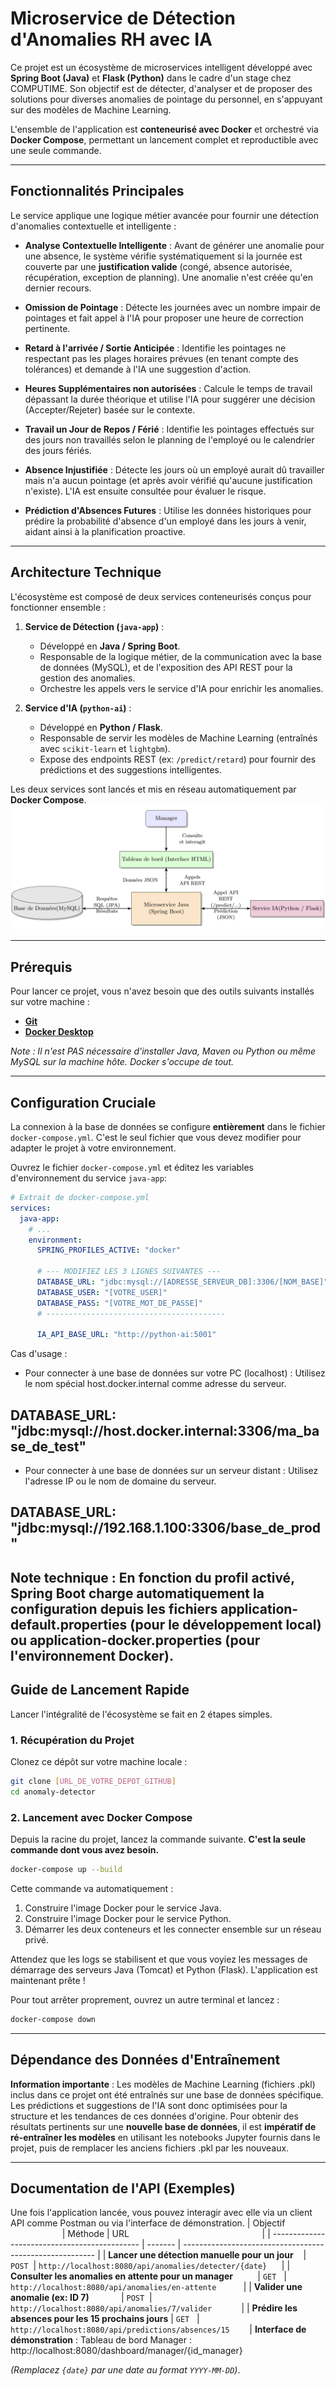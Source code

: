 # Microservice de Détection d'Anomalies RH avec IA

Ce projet est un écosystème de microservices intelligent développé avec **Spring Boot (Java)** et **Flask (Python)** dans le cadre d'un stage chez COMPUTIME. Son objectif est de détecter, d'analyser et de proposer des solutions pour diverses anomalies de pointage du personnel, en s'appuyant sur des modèles de Machine Learning.

L'ensemble de l'application est **conteneurisé avec Docker** et orchestré via **Docker Compose**, permettant un lancement complet et reproductible avec une seule commande.

---

##  Fonctionnalités Principales

Le service applique une logique métier avancée pour fournir une détection d'anomalies contextuelle et intelligente :

*    **Analyse Contextuelle Intelligente** : Avant de générer une anomalie pour une absence, le système vérifie systématiquement si la journée est couverte par une **justification valide** (congé, absence autorisée, récupération, exception de planning). Une anomalie n'est créée qu'en dernier recours.

*   **Omission de Pointage** : Détecte les journées avec un nombre impair de pointages et fait appel à l'IA pour proposer une heure de correction pertinente.

*   **Retard à l'arrivée / Sortie Anticipée** : Identifie les pointages ne respectant pas les plages horaires prévues (en tenant compte des tolérances) et demande à l'IA une suggestion d'action.

*   **Heures Supplémentaires non autorisées** : Calcule le temps de travail dépassant la durée théorique et utilise l'IA pour suggérer une décision (Accepter/Rejeter) basée sur le contexte.

*   **Travail un Jour de Repos / Férié** : Identifie les pointages effectués sur des jours non travaillés selon le planning de l'employé ou le calendrier des jours fériés.

*   **Absence Injustifiée** : Détecte les jours où un employé aurait dû travailler mais n'a aucun pointage (et après avoir vérifié qu'aucune justification n'existe). L'IA est ensuite consultée pour évaluer le risque.

*    **Prédiction d'Absences Futures** : Utilise les données historiques pour prédire la probabilité d'absence d'un employé dans les jours à venir, aidant ainsi à la planification proactive.

---

##  Architecture Technique

L'écosystème est composé de deux services conteneurisés conçus pour fonctionner ensemble :

1.  **Service de Détection (`java-app`)** :
    *   Développé en **Java / Spring Boot**.
    *   Responsable de la logique métier, de la communication avec la base de données (MySQL), et de l'exposition des API REST pour la gestion des anomalies.
    *   Orchestre les appels vers le service d'IA pour enrichir les anomalies.

2.  **Service d'IA (`python-ai`)** :
    *   Développé en **Python / Flask**.
    *   Responsable de servir les modèles de Machine Learning (entraînés avec `scikit-learn` et `lightgbm`).
    *   Expose des endpoints REST (ex: `/predict/retard`) pour fournir des prédictions et des suggestions intelligentes.

Les deux services sont lancés et mis en réseau automatiquement par **Docker Compose**.
![Schéma d'Architecture](./docs/images/architectureee.png)

---

##  Prérequis

Pour lancer ce projet, vous n'avez besoin que des outils suivants installés sur votre machine :

*   [**Git**](https://git-scm.com/)
*   [**Docker Desktop**](https://www.docker.com/products/docker-desktop/)

*Note : Il n'est PAS nécessaire d'installer Java, Maven ou Python ou même MySQL sur la machine hôte. Docker s'occupe de tout.*

---

## Configuration Cruciale
La connexion à la base de données se configure **entièrement** dans le fichier `docker-compose.yml`. C'est le seul fichier que vous devez modifier pour adapter le projet à votre environnement.

Ouvrez le fichier `docker-compose.yml` et éditez les variables d'environnement du service `java-app`:

```yaml
# Extrait de docker-compose.yml
services:
  java-app:
    # ...
    environment:
      SPRING_PROFILES_ACTIVE: "docker"

      # --- MODIFIEZ LES 3 LIGNES SUIVANTES ---
      DATABASE_URL: "jdbc:mysql://[ADRESSE_SERVEUR_DB]:3306/[NOM_BASE]"
      DATABASE_USER: "[VOTRE_USER]"
      DATABASE_PASS: "[VOTRE_MOT_DE_PASSE]"
      # ----------------------------------------
      
      IA_API_BASE_URL: "http://python-ai:5001"

```
Cas d'usage :
 * Pour connecter à une base de données sur votre PC (localhost) : Utilisez le nom spécial host.docker.internal comme adresse du serveur.

  ## DATABASE_URL: "jdbc:mysql://host.docker.internal:3306/ma_base_de_test"

 * Pour connecter à une base de données sur un serveur distant : Utilisez l'adresse IP ou le nom de domaine du serveur.

  ## DATABASE_URL: "jdbc:mysql://192.168.1.100:3306/base_de_prod"


Note technique : En fonction du profil activé, Spring Boot charge automatiquement la configuration depuis les fichiers application-default.properties (pour le développement local) ou application-docker.properties (pour l'environnement Docker).
---

##  Guide de Lancement Rapide

Lancer l'intégralité de l'écosystème se fait en 2 étapes simples.


### 1. Récupération du Projet

Clonez ce dépôt sur votre machine locale :
```bash
git clone [URL_DE_VOTRE_DEPOT_GITHUB]
cd anomaly-detector
```

### 2. Lancement avec Docker Compose

Depuis la racine du projet, lancez la commande suivante. **C'est la seule commande dont vous avez besoin.**

```bash
docker-compose up --build
```

Cette commande va automatiquement :
1.  Construire l'image Docker pour le service Java.
2.  Construire l'image Docker pour le service Python.
3.  Démarrer les deux conteneurs et les connecter ensemble sur un réseau privé.

Attendez que les logs se stabilisent et que vous voyiez les messages de démarrage des serveurs Java (Tomcat) et Python (Flask). L'application est maintenant prête !

Pour tout arrêter proprement, ouvrez un autre terminal et lancez :
```bash
docker-compose down
```

---

## Dépendance des Données d'Entraînement

**Information importante** : Les modèles de Machine Learning (fichiers .pkl) inclus dans ce projet ont été entraînés sur une base de données spécifique.
Les prédictions et suggestions de l'IA sont donc optimisées pour la structure et les tendances de ces données d'origine.
Pour obtenir des résultats pertinents sur une **nouvelle base de données**, il est **impératif de ré-entraîner les modèles** en utilisant les notebooks Jupyter fournis dans le projet, puis de remplacer les anciens fichiers .pkl par les nouveaux.

---

##  Documentation de l'API (Exemples)

Une fois l'application lancée, vous pouvez interagir avec elle via un client API comme Postman ou via l'interface de démonstration.
| Objectif                                      | Méthode | URL                                                      |
| --------------------------------------------- | ------- | -------------------------------------------------------- |
| **Lancer une détection manuelle pour un jour**    | `POST`  | `http://localhost:8080/api/anomalies/detecter/{date}`      |
| **Consulter les anomalies en attente pour un manager**          | `GET`   | `http://localhost:8080/api/anomalies/en-attente`           |
| **Valider une anomalie (ex: ID 7)**             | `POST`  | `http://localhost:8080/api/anomalies/7/valider`            |
| **Prédire les absences pour les 15 prochains jours** | `GET`   | `http://localhost:8080/api/predictions/absences/15`        |
**Interface de démonstration** :
Tableau de bord Manager : http://localhost:8080/dashboard/manager/{id_manager}

*(Remplacez `{date}` par une date au format `YYYY-MM-DD`)*.